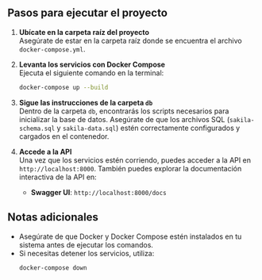 
## Pasos para ejecutar el proyecto

1. **Ubícate en la carpeta raíz del proyecto**  
   Asegúrate de estar en la carpeta raíz donde se encuentra el archivo `docker-compose.yml`.

2. **Levanta los servicios con Docker Compose**  
   Ejecuta el siguiente comando en la terminal:
   ```bash
   docker-compose up --build
   ```

3. **Sigue las instrucciones de la carpeta `db`**  
   Dentro de la carpeta `db`, encontrarás los scripts necesarios para inicializar la base de datos. Asegúrate de que los archivos SQL (`sakila-schema.sql` y `sakila-data.sql`) estén correctamente configurados y cargados en el contenedor.

4. **Accede a la API**  
   Una vez que los servicios estén corriendo, puedes acceder a la API en `http://localhost:8000`. También puedes explorar la documentación interactiva de la API en:
   - **Swagger UI**: `http://localhost:8000/docs`
   

## Notas adicionales

- Asegúrate de que Docker y Docker Compose estén instalados en tu sistema antes de ejecutar los comandos.
- Si necesitas detener los servicios, utiliza:
  ```bash
  docker-compose down
  ```
```
